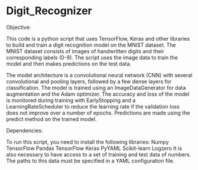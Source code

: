 # Digit_Recognizer

Objective:

This code is a python script that uses TensorFlow, Keras and other libraries to build and train a digit recognition model on the MNIST dataset. The MNIST dataset consists of images of handwritten digits and their corresponding labels (0-9). The script uses the image data to train the model and then makes predictions on the test data.

The model architecture is a convolutional neural network (CNN) with several convolutional and pooling layers, followed by a few dense layers for classification. The model is trained using an ImageDataGenerator for data augmentation and the Adam optimizer. The accuracy and loss of the model is monitored during training with EarlyStopping and a LearningRateScheduler to reduce the learning rate if the validation loss does not improve over a number of epochs. Predictions are made using the predict method on the trained model.



Dependencies:

To run this script, you need to install the following libraries:
Numpy
TensorFlow
Pandas
TensorFlow Keras
PyYAML
Scikit-learn
Logzero
It is also necessary to have access to a set of training and test data of numbers. The paths to this data must be specified in a YAML configuration file.
